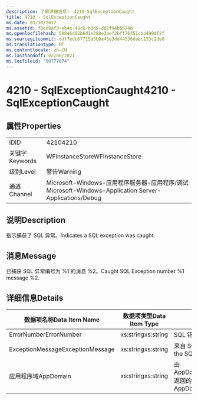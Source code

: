 ```yaml
---
description: 了解详细信息： 4210-SqlExceptionCaught
title: 4210 - SqlExceptionCaught
ms.date: 03/30/2017
ms.assetid: f0ce8af3-eb4c-48c8-b3d9-dd2f94b5574b
ms.openlocfilehash: 58846d02b6d1e388e3aef2bff76f51cba4990f2f
ms.sourcegitcommit: ddf7edb67715a5b9a45e3dd44536dabc153c1de0
ms.translationtype: MT
ms.contentlocale: zh-CN
ms.lasthandoff: 02/06/2021
ms.locfileid: "99777874"
---
```

# <a name="4210---sqlexceptioncaught"></a><span data-ttu-id="cabb4-103">4210 - SqlExceptionCaught</span><span class="sxs-lookup"><span data-stu-id="cabb4-103">4210 - SqlExceptionCaught</span></span>

## <a name="properties"></a><span data-ttu-id="cabb4-104">属性</span><span class="sxs-lookup"><span data-stu-id="cabb4-104">Properties</span></span>  
  
|||  
|-|-|  
|<span data-ttu-id="cabb4-105">ID</span><span class="sxs-lookup"><span data-stu-id="cabb4-105">ID</span></span>|<span data-ttu-id="cabb4-106">4210</span><span class="sxs-lookup"><span data-stu-id="cabb4-106">4210</span></span>|  
|<span data-ttu-id="cabb4-107">关键字</span><span class="sxs-lookup"><span data-stu-id="cabb4-107">Keywords</span></span>|<span data-ttu-id="cabb4-108">WFInstanceStore</span><span class="sxs-lookup"><span data-stu-id="cabb4-108">WFInstanceStore</span></span>|  
|<span data-ttu-id="cabb4-109">级别</span><span class="sxs-lookup"><span data-stu-id="cabb4-109">Level</span></span>|<span data-ttu-id="cabb4-110">警告</span><span class="sxs-lookup"><span data-stu-id="cabb4-110">Warning</span></span>|  
|<span data-ttu-id="cabb4-111">通道</span><span class="sxs-lookup"><span data-stu-id="cabb4-111">Channel</span></span>|<span data-ttu-id="cabb4-112">Microsoft-Windows-应用程序服务器-应用程序/调试</span><span class="sxs-lookup"><span data-stu-id="cabb4-112">Microsoft-Windows-Application Server-Applications/Debug</span></span>|  
  
## <a name="description"></a><span data-ttu-id="cabb4-113">说明</span><span class="sxs-lookup"><span data-stu-id="cabb4-113">Description</span></span>  

 <span data-ttu-id="cabb4-114">指示捕获了 SQL 异常。</span><span class="sxs-lookup"><span data-stu-id="cabb4-114">Indicates a SQL exception was caught.</span></span>  
  
## <a name="message"></a><span data-ttu-id="cabb4-115">消息</span><span class="sxs-lookup"><span data-stu-id="cabb4-115">Message</span></span>  

 <span data-ttu-id="cabb4-116">已捕获 SQL 异常编号为 %1 的消息 %2。</span><span class="sxs-lookup"><span data-stu-id="cabb4-116">Caught SQL Exception number %1 message %2.</span></span>  
  
## <a name="details"></a><span data-ttu-id="cabb4-117">详细信息</span><span class="sxs-lookup"><span data-stu-id="cabb4-117">Details</span></span>  
  
|<span data-ttu-id="cabb4-118">数据项名称</span><span class="sxs-lookup"><span data-stu-id="cabb4-118">Data Item Name</span></span>|<span data-ttu-id="cabb4-119">数据项类型</span><span class="sxs-lookup"><span data-stu-id="cabb4-119">Data Item Type</span></span>|<span data-ttu-id="cabb4-120">说明</span><span class="sxs-lookup"><span data-stu-id="cabb4-120">Description</span></span>|  
|--------------------|--------------------|-----------------|  
|<span data-ttu-id="cabb4-121">ErrorNumber</span><span class="sxs-lookup"><span data-stu-id="cabb4-121">ErrorNumber</span></span>|<span data-ttu-id="cabb4-122">xs:string</span><span class="sxs-lookup"><span data-stu-id="cabb4-122">xs:string</span></span>|<span data-ttu-id="cabb4-123">SQL 错误号。</span><span class="sxs-lookup"><span data-stu-id="cabb4-123">The SQL error number.</span></span>|  
|<span data-ttu-id="cabb4-124">ExceptionMessage</span><span class="sxs-lookup"><span data-stu-id="cabb4-124">ExceptionMessage</span></span>|<span data-ttu-id="cabb4-125">xs:string</span><span class="sxs-lookup"><span data-stu-id="cabb4-125">xs:string</span></span>|<span data-ttu-id="cabb4-126">来自 SQL 异常的消息。</span><span class="sxs-lookup"><span data-stu-id="cabb4-126">The message from the SQL exception.</span></span>|  
|<span data-ttu-id="cabb4-127">应用程序域</span><span class="sxs-lookup"><span data-stu-id="cabb4-127">AppDomain</span></span>|<span data-ttu-id="cabb4-128">xs:string</span><span class="sxs-lookup"><span data-stu-id="cabb4-128">xs:string</span></span>|<span data-ttu-id="cabb4-129">由 AppDomain.CurrentDomain.FriendlyName 返回的字符串。</span><span class="sxs-lookup"><span data-stu-id="cabb4-129">The string returned by AppDomain.CurrentDomain.FriendlyName.</span></span>|
